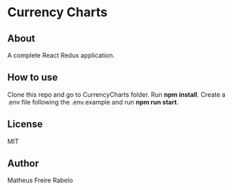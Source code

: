 # Currency Charts

## About
A complete React Redux application.

## How to use
Clone this repo and go to CurrencyCharts folder. Run **npm install**.
Create a .env file following the .env.example and run **npm run start**.

## License
MIT

## Author
Matheus Freire Rabelo
